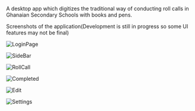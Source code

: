 A desktop app which digitizes the traditional way of conducting roll calls in Ghanaian Secondary Schools with books and pens.

Screenshots of the application(Development is still in progress so some UI features may not be final)



![LoginPage](https://i.imgur.com/MLKFqHK.png)

![SideBar](https://i.imgur.com/wfqVF0d.png)

![RollCall](https://i.imgur.com/aiPL6AX.png)

![Completed](https://i.imgur.com/xR1XtSl.png)

![Edit](https://i.imgur.com/O8gNCO9.png)

![Settings](https://i.imgur.com/jOrQQdQ.png)
